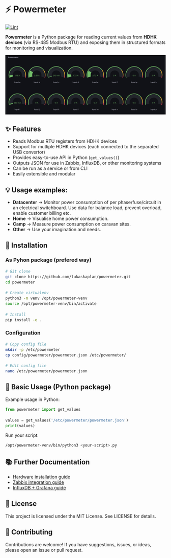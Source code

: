 # ⚡ Powermeter

[![Lint](https://github.com/lukaskaplan/powermeter/actions/workflows/ci.yml/badge.svg)](https://github.com/lukaskaplan/powermeter/actions/workflows/ci.yml)

**Powermeter** is a Python package for reading current values from **HDHK devices** (via RS-485 Modbus RTU) and exposing them in structured formats for monitoring and visualization.

![Gauges](doc/images/banner.png)


## ✨ Features

- Reads Modbus RTU registers from HDHK devices
- Support for mutliple HDHK devices (each connected to the separated USB convertor)
- Provides easy-to-use API in Python (`get_values()`)
- Outputs JSON for use in Zabbix, InfluxDB, or other monitoring systems
- Can be run as a service or from CLI
- Easily extensible and modular


## 💡 Usage examples:

- **Datacenter** -> Monitor power consumption of per phase/fuse/circuit in an electrical switchboard. Use data for balance load, prevent overload, enable customer billing etc.
- **Home** -> Visualise home power consumption.
- **Camp** -> Measure power consumption on caravan sites.
- **Other** -> Use your imagination and needs.


## 🚀 Installation

### As Pyhon package (prefered way)

```bash
# Git clone
git clone https://github.com/lukaskaplan/powermeter.git
cd powermeter

# Create virtualenv
python3 -m venv /opt/powermeter-venv
source /opt/powermeter-venv/bin/activate

# Install
pip install -e .
```


### Configuration

```bash
# Copy config file
mkdir -p /etc/powermeter
cp config/powermeter/powermeter.json /etc/powermeter/

# Edit config file
nano /etc/powermeter/powermeter.json
```

## 🐍 Basic Usage (Python package)

Example usage in Python:

```python
from powermeter import get_values

values = get_values('/etc/powermeter/powermeter.json')
print(values)
```

Run your script:

```bash
/opt/powermeter-venv/bin/python3 <your-script>.py
```


## 📚 Further Documentation

- [Hardware installation guide](doc/hardware.md)
- [Zabbix integration guide](doc/zabbix.md)
- [InfluxDB + Grafana guide](doc/influx_and_grafana.md)


## 📄 License

This project is licensed under the MIT License. See LICENSE for details.


## 🤝 Contributing

Contributions are welcome! If you have suggestions, issues, or ideas, please open an issue or pull request.
